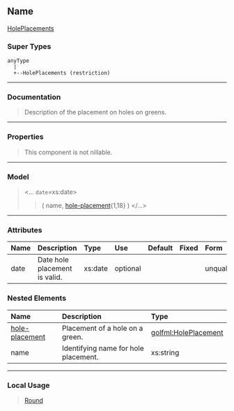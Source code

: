 ## Name ##

[HolePlacements](CHolePlacements.md)
### Super Types ###
```
anyType
  |
  +--HolePlacements (restriction)
```


---


### Documentation ###


> Description of the placement on holes on greens.


---



### Properties ###

> This component is not nillable.

---


### Model ###

> <...  `date`=xs:date>
> > ( name, [hole-placement](CHolePlacement.md){1,18}   )
> > </...>

---


### Attributes ###

| **Name** | **Description** | **Type** | **Use** | **Default** | **Fixed** | **Form** |
|:---------|:----------------|:---------|:--------|:------------|:----------|:---------|
| date |  				Date hole placement is valid.			 | xs:date | optional |  |  | unqualified |

### Nested Elements ###

| **Name** | **Description** | **Type** |
|:---------|:----------------|:---------|
| [hole-placement](CHolePlacement.md) |  					Placement of a hole on a green.				 | [golfml:HolePlacement](CHolePlacement.md) |
| name |  					Identifying name for hole placement.				 | xs:string |


---


### Local Usage ###

> [Round](CRound.md)